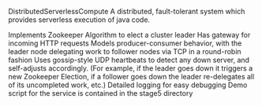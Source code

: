 DistributedServerlessCompute
A distributed, fault-tolerant system which provides serverless execution of java code.

Implements Zookeeper Algorithm to elect a cluster leader
Has gateway for incoming HTTP requests
Models producer-consumer behavior, with the leader node delegating work to follower nodes via TCP in a round-robin fashion
Uses gossip-style UDP heartbeats to detect any down server, and self-adjusts accordingly. (For example, if the leader goes down it triggers a new Zookeeper Election, if a follower goes down the leader re-delegates all of its uncompleted work, etc.)
Detailed logging for easy debugging
Demo script for the service is contained in the stage5 directory
